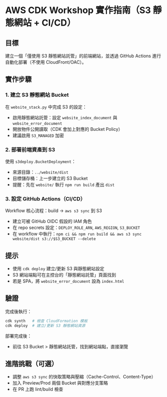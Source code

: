 # AWS CDK Workshop 實作指南（S3 靜態網站 + CI/CD）

## 目標
建立一個「僅使用 S3 靜態網站託管」的前端網站，並透過 GitHub Actions 進行自動化部署（不使用 CloudFront/OAC）。

## 實作步驟

### 1. 建立 S3 靜態網站 Bucket
在 `website_stack.py` 中完成 S3 的設定：
- 啟用靜態網站託管：設定 `website_index_document` 與 `website_error_document`
- 開放物件公開讀取（CDK 會加上對應的 Bucket Policy）
- 建議啟用 `S3_MANAGED` 加密

### 2. 部署前端資產到 S3
使用 `s3deploy.BucketDeployment`：
- 來源目錄：`../website/dist`
- 目標儲存桶：上一步建立的 S3 Bucket
- 提醒：先在 `website/` 執行 `npm run build` 產出 `dist`

### 3. 設定 GitHub Actions（CI/CD）
Workflow 核心流程：build → `aws s3 sync` 到 S3
- 建立可被 GitHub OIDC 假設的 IAM 角色
- 在 repo secrets 設定：`DEPLOY_ROLE_ARN`, `AWS_REGION`, `S3_BUCKET`
- 在 workflow 中執行：`npm ci && npm run build && aws s3 sync website/dist s3://$S3_BUCKET --delete`

## 提示
- 使用 `cdk deploy` 建立/更新 S3 與靜態網站設定
- S3 網站端點可在主控台的「靜態網站託管」頁面找到
- 若是 SPA，將 `website_error_document` 設為 `index.html`

## 驗證
完成後執行：
```bash
cdk synth   # 檢查 CloudFormation 模板
cdk deploy  # 建立/更新 S3 靜態網站資源
```
部署完成後：
- 前往 S3 Bucket > 靜態網站託管，找到網站端點，直接瀏覽

## 進階挑戰（可選）
- 調整 `aws s3 sync` 的快取策略與壓縮（Cache-Control、Content-Type）
- 加入 Preview/Prod 兩個 Bucket 與對應分支策略
- 在 PR 上跑 lint/build 檢查
